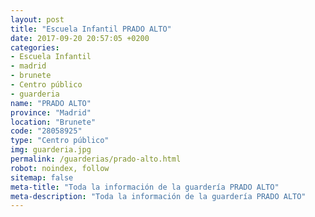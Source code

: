 ```yaml
---
layout: post
title: "Escuela Infantil PRADO ALTO"
date: 2017-09-20 20:57:05 +0200
categories:
- Escuela Infantil
- madrid
- brunete
- Centro público
- guarderia
name: "PRADO ALTO"
province: "Madrid"
location: "Brunete"
code: "28058925"
type: "Centro público"
img: guarderia.jpg
permalink: /guarderias/prado-alto.html
robot: noindex, follow
sitemap: false
meta-title: "Toda la información de la guardería PRADO ALTO"
meta-description: "Toda la información de la guardería PRADO ALTO"
---
```

